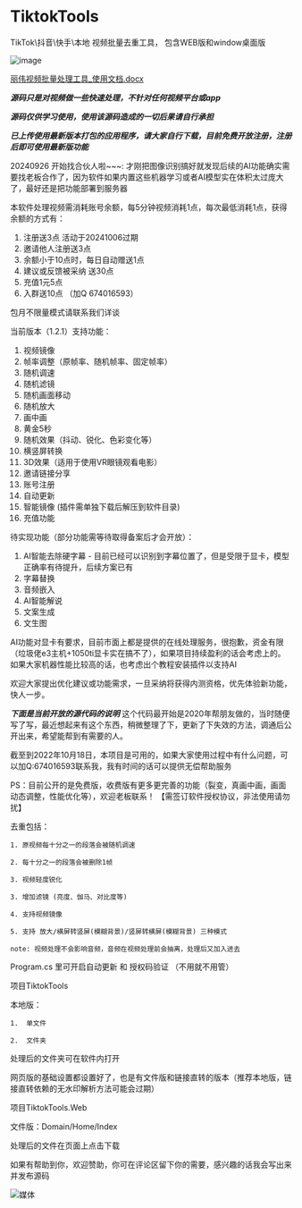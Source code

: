 # TiktokTools
TikTok\抖音\快手\本地  视频批量去重工具， 包含WEB版和window桌面版

![image](https://github.com/user-attachments/assets/bd9dc253-30fc-43b3-ba25-b95eb108875b)


[丽伟视频批量处理工具_使用文档.docx](https://github.com/user-attachments/files/16686516/_.docx)

***源码只是对视频做一些快速处理，不针对任何视频平台或app***

***源码仅供学习使用，使用该源码造成的一切后果请自行承担***

***已上传使用最新版本打包的应用程序，请大家自行下载，目前免费开放注册，注册后即可使用最新版功能***

20240926 开始找合伙人啦~~~:
才刚把图像识别搞好就发现后续的AI功能确实需要找老板合作了，因为软件如果内置这些机器学习或者AI模型实在体积太过庞大了，最好还是把功能部署到服务器

本软件处理视频需消耗账号余额，每5分钟视频消耗1点，每次最低消耗1点，获得余额的方式有：
1. 注册送3点 活动于20241006过期
2. 邀请他人注册送3点
3. 余额小于10点时，每日自动赠送1点
4. 建议或反馈被采纳 送30点
5. 充值1元5点  
6. 入群送10点 （加Q 674016593）

包月不限量模式请联系我们详谈


当前版本（1.2.1）支持功能：
1. 视频镜像
2. 帧率调整（原帧率、随机帧率、固定帧率）
3. 随机调速
4. 随机滤镜
5. 随机画面移动
6. 随机放大
7. 画中画
8. 黄金5秒
9. 随机效果（抖动、锐化、色彩变化等）
10. 横竖屏转换
11. 3D效果（适用于使用VR眼镜观看电影）
12. 邀请链接分享
13. 账号注册
14. 自动更新
15. 智能镜像 (插件需单独下载后解压到软件目录)
16. 充值功能
    

待实现功能（部分功能需等待取得备案后才会开放）：
1. AI智能去除硬字幕 - 目前已经可以识别到字幕位置了，但是受限于显卡，模型正确率有待提升，后续方案已有
2. 字幕替换
3. 音频嵌入
4. AI智能解说
5. 文案生成
6. 文生图
   
AI功能对显卡有要求，目前市面上都是提供的在线处理服务，很抱歉，资金有限（垃圾佬e3主机+1050ti显卡实在搞不了），如果项目持续盈利的话会考虑上的。 
如果大家机器性能比较高的话，也考虑出个教程安装插件以支持AI

欢迎大家提出优化建议或功能需求，一旦采纳将获得内测资格，优先体验新功能，快人一步。

***下面是当前开放的源代码的说明***
这个代码最开始是2020年帮朋友做的，当时随便写了写，最近想起来有这个东西，稍微整理了下，更新了下失效的方法，调通后公开出来，希望能帮到有需要的人。


截至到2022年10月18日，本项目是可用的，如果大家使用过程中有什么问题，可以加Q:674016593联系我，我有时间的话可以提供无偿帮助服务

PS：目前公开的是免费版，收费版有更多更完善的功能（裂变，真画中画，画面动态调整，性能优化等），欢迎老板联系！ 【需签订软件授权协议，非法使用请勿扰】


去重包括：

    1. 原视频每十分之一的段落会被随机调速
    
    2. 每十分之一的段落会被删除1帧
    
    3. 视频轻度锐化
    
    3. 增加滤镜 (亮度、伽马、对比度等)
    
    4. 支持视频镜像
    
    5. 支持 放大/横屏转竖屏(模糊背景)/竖屏转横屏(模糊背景) 三种模式
    
    note: 视频处理不会影响音频，音频在视频处理前会抽离，处理后又加入进去
    

Program.cs 里可开启自动更新 和 授权码验证 （不用就不用管）



项目TiktokTools
    
本地版：

    1.  单文件
    
    2.  文件夹
    
处理后的文件夹可在软件内打开


网页版的基础设置都设置好了，也是有文件版和链接直转的版本（推荐本地版，链接直转依赖的无水印解析方法可能会过期）

项目TiktokTools.Web


文件版：Domain/Home/Index


处理后的文件在页面上点击下载


如果有帮助到你，欢迎赞助，你可在评论区留下你的需要，感兴趣的话我会写出来并发布源码


![媒体](https://github.com/user-attachments/assets/2f8093f0-16a6-4767-82aa-7b845f46ff26)

